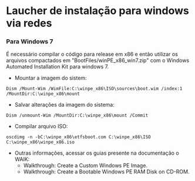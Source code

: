 ﻿# Laucher de instalação para windows via redes


### Para Windows 7
É necessário compilar o código para release em x86 e então utilizar os arquivos compactados em "BootFiles/winPE_x86_win7.zip" com o Windows Automated Installation Kit para windows 7.



 - Mountar a imagem do sistem:
```
Dism /Mount-Wim /WimFile:C:\winpe_x86\ISO\sources\boot.wim /index:1 /MountDir:C:\winpe_x86\mount

```

 - Salvar alterações da imagem do sistema:

```
Dism /unmount-Wim /MountDir:C:\winpe_x86\mount /Commit

```

 - Compilar arquivo ISO:
```
oscdimg -n -bC:\winpe_x86\etfsboot.com C:\winpe_x86\ISO C:\winpe_x86\winpe_x86.iso
```

 - Outras informações, acessar os guias presente na documentação o WAIK:
    * Walkthrough: Create a Custom Windows PE Image.
    * Walkthrough: Create a Bootable Windows PE RAM Disk on CD-ROM.
